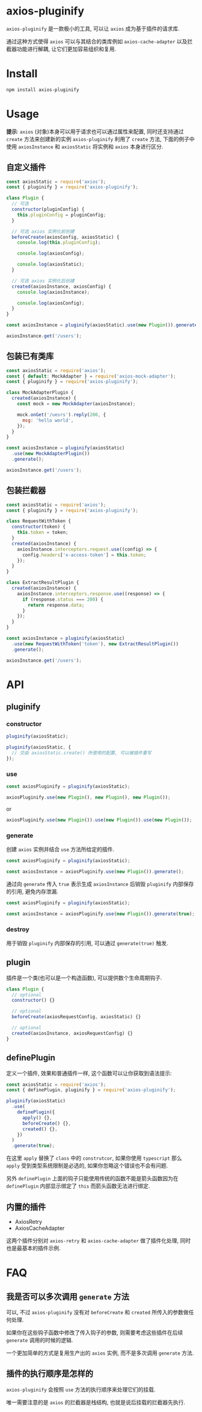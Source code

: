 # axios-pluginify

`axios-pluginify` 是一款极小的工具, 可以让 `axios` 成为基于插件的请求库.

通过这种方式使得 `axios` 可以与其结合的类库例如 `axios-cache-adapter` 以及拦截器功能进行解耦, 让它们更加容易组织和复用.

# Install

```bash
npm install axios-pluginify
```

# Usage

**提示**: `axios` (对象)本身可以用于请求也可以通过属性来配置, 同时还支持通过 `create` 方法来创建新的实例 `axios-pluginify` 利用了 `create` 方法, 下面的例子中使用 `axiosInstance` 和 `axiosStatic` 将实例和 `axios` 本身进行区分.

## 自定义插件

```javascript
const axiosStatic = require('axios');
const { pluginify } = require('axios-pluginify');

class Plugin {
  // 可选
  constructor(pluginConfig) {
    this.pluginConfig = pluginConfig;
  }

  // 可选 axios 实例化前创建
  beforeCreate(axiosConfig, axiosStatic) {
    console.log(this.pluginConfig);

    console.log(axiosConfig);

    console.log(axiosStatic);
  }

  // 可选 axios 实例化后创建
  created(axiosInstance, axiosConfig) {
    console.log(axiosInstance);

    console.log(axiosConfig);
  }
}

const axiosInstance = pluginify(axiosStatic).use(new Plugin()).generate();

axiosInstance.get('/users');
```

## 包装已有类库

```javascript
const axiosStatic = require('axios');
const { default: MockAdapter } = require('axios-mock-adapter');
const { pluginify } = require('axios-pluginify');

class MockAdapterPlugin {
  created(axiosInstance) {
    const mock = new MockAdapter(axiosInstance);

    mock.onGet('/uesrs').reply(200, {
      msg: 'hello world',
    });
  }
}

const axiosInstance = pluginify(axiosStatic)
  .use(new MockAdapterPlugin())
  .generate();

axiosInstance.get('/users');
```

## 包装拦截器

```javascript
const axiosStatic = require('axios');
const { pluginify } = require('axios-pluginify');

class RequestWithToken {
  constructor(token) {
    this.token = token;
  }
  created(axiosInstance) {
    axiosInstance.interceptors.request.use((config) => {
      config.headers['x-access-token'] = this.token;
    });
  }
}

class ExtractResultPlugin {
  created(axiosInstance) {
    axiosInstance.interceptors.response.use((response) => {
      if (response.status === 200) {
        return response.data;
      }
    });
  }
}

const axiosInstance = pluginify(axiosStatic)
  .use(new RequestWithToken('token'), new ExtractResultPlugin())
  .generate();

axiosInstance.get('/users');
```

# API

## pluginify

### constructor

```javascript
pluginify(axiosStatic);
```

```javascript
pluginify(axiosStatic, {
  // 交由 axiosStatic.create() 所使用的配置, 可以被插件重写
});
```

### use

```javascript
const axiosPluginify = pluginify(axiosStatic);

axiosPluginify.use(new Plugin(), new Plugin(), new Plugin());
```

or

```javascript
axiosPluginify.use(new Plugin()).use(new Plugin()).use(new Plugin());
```

### generate

创建 `axios` 实例并结合 `use` 方法所给定的插件.

```javascript
const axiosPluginify = pluginify(axiosStatic);

const axiosInstance = axiosPluginify.use(new Plugin()).generate();
```

通过向 `generate` 传入 `true` 表示生成 `axiosInstance` 后销毁 `pluginify` 内部保存的引用, 避免内存泄漏.

```javascript
const axiosPluginify = pluginify(axiosStatic);

const axiosInstance = axiosPluginify.use(new Plugin()).generate(true);
```

### destroy

用于销毁 `pluginify` 内部保存的引用, 可以通过 `generate(true)` 触发.

## plugin

插件是一个类(也可以是一个构造函数), 可以提供数个生命周期钩子.

```javascript
class Plugin {
  // optional
  constructor() {}

  // optional
  beforeCreate(axiosRequestConfig, axiosStatic) {}

  // optional
  created(axiosInstance, axiosRequestConfig) {}
}
```

## definePlugin

定义一个插件, 效果和普通插件一样, 这个函数可以让你获取到语法提示:

```javascript
const axiosStatic = require('axios');
const { definePlugin, pluginify } = require('axios-pluginify');

pluginify(axiosStatic)
  .use(
    definePlugin({
      apply() {},
      beforeCreate() {},
      created() {},
    })
  )
  .generate(true);
```

在这里 `apply` 替换了 `class` 中的 `construtcor`, 如果你使用 `typescript` 那么 `apply` 受到类型系统限制是必选的, 如果你忽略这个错误也不会有问题.

另外 `definePlugin` 上面的钩子只能使用传统的函数不能是箭头函数因为在 `definePlugin` 内部显示绑定了 `this` 而箭头函数无法进行绑定.

## 内置的插件

- AxiosRetry
- AxiosCacheAdapter

这两个插件分别对 `axios-retry` 和 `axios-cache-adapter` 做了插件化处理, 同时也是最基本的插件示例.

# FAQ

## 我是否可以多次调用 `generate` 方法

可以, 不过 `axios-pluginify` 没有对 `beforeCreate` 和 `created` 所传入的参数做任何处理.

如果你在这些钩子函数中修改了传入钩子的参数, 则需要考虑这些插件在后续 `generate` 调用的时候的逻辑.

一个更加简单的方式是复用生产出的 `axios` 实例, 而不是多次调用 `generate` 方法.

## 插件的执行顺序是怎样的

`axios-pluginify` 会按照 `use` 方法的执行顺序来处理它们的挂载.

唯一需要注意的是 `axios` 的拦截器是栈结构, 也就是说后挂载的拦截器先执行.